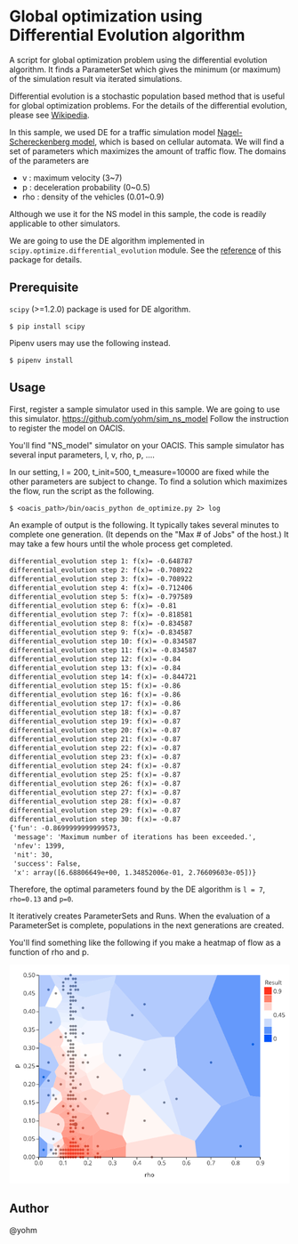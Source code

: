 # Global optimization using Differential Evolution algorithm

A script for global optimization problem using the differential evolution algorithm.
It finds a ParameterSet which gives the minimum (or maximum) of the simulation result via iterated simulations.

Differential evolution is a stochastic population based method that is useful for global optimization problems.
For the details of the differential evolution, please see [Wikipedia](https://en.wikipedia.org/wiki/Differential_evolution).

In this sample, we used DE for a traffic simulation model [Nagel-Schereckenberg model](https://en.wikipedia.org/wiki/Nagel%E2%80%93Schreckenberg_model), which is based on cellular automata.
We will find a set of parameters which maximizes the amount of traffic flow. The domains of the parameters are

- v : maximum velocity (3~7)
- p : deceleration probability (0~0.5)
- rho : density of the vehicles (0.01~0.9)

Although we use it for the NS model in this sample, the code is readily applicable to other simulators.

We are going to use the DE algorithm implemented in `scipy.optimize.differential_evolution` module.
See the [reference](https://docs.scipy.org/doc/scipy/reference/generated/scipy.optimize.differential_evolution.html) of this package for details.

## Prerequisite

`scipy` (>=1.2.0) package is used for DE algorithm.

```
$ pip install scipy
```

Pipenv users may use the following instead.

```
$ pipenv install
```

## Usage

First, register a sample simulator used in this sample. We are going to use this simulator.
https://github.com/yohm/sim_ns_model
Follow the instruction to register the model on OACIS.

You'll find "NS_model" simulator on your OACIS.
This sample simulator has several input parameters, l, v, rho, p, ....

In our setting, l = 200, t_init=500, t_measure=10000 are fixed while the other parameters are subject to change.
To find a solution which maximizes the flow, run the script as the following.

```
$ <oacis_path>/bin/oacis_python de_optimize.py 2> log
```

An example of output is the following.
It typically takes several minutes to complete one generation. (It depends on the "Max # of Jobs" of the host.) It may take a few hours until the whole process get completed.

```
differential_evolution step 1: f(x)= -0.648787
differential_evolution step 2: f(x)= -0.708922
differential_evolution step 3: f(x)= -0.708922
differential_evolution step 4: f(x)= -0.712406
differential_evolution step 5: f(x)= -0.797589
differential_evolution step 6: f(x)= -0.81
differential_evolution step 7: f(x)= -0.818581
differential_evolution step 8: f(x)= -0.834587
differential_evolution step 9: f(x)= -0.834587
differential_evolution step 10: f(x)= -0.834587
differential_evolution step 11: f(x)= -0.834587
differential_evolution step 12: f(x)= -0.84
differential_evolution step 13: f(x)= -0.84
differential_evolution step 14: f(x)= -0.844721
differential_evolution step 15: f(x)= -0.86
differential_evolution step 16: f(x)= -0.86
differential_evolution step 17: f(x)= -0.86
differential_evolution step 18: f(x)= -0.87
differential_evolution step 19: f(x)= -0.87
differential_evolution step 20: f(x)= -0.87
differential_evolution step 21: f(x)= -0.87
differential_evolution step 22: f(x)= -0.87
differential_evolution step 23: f(x)= -0.87
differential_evolution step 24: f(x)= -0.87
differential_evolution step 25: f(x)= -0.87
differential_evolution step 26: f(x)= -0.87
differential_evolution step 27: f(x)= -0.87
differential_evolution step 28: f(x)= -0.87
differential_evolution step 29: f(x)= -0.87
differential_evolution step 30: f(x)= -0.87
{'fun': -0.8699999999999573,
 'message': 'Maximum number of iterations has been exceeded.',
 'nfev': 1399,
 'nit': 30,
 'success': False,
 'x': array([6.68806649e+00, 1.34852006e-01, 2.76609603e-05])}
```

Therefore, the optimal parameters found by the DE algorithm is `l = 7`, `rho=0.13` and `p=0`.

It iteratively creates ParameterSets and Runs. When the evaluation of a ParameterSet is complete, populations in the next generations are created.

You'll find something like the following if you make a heatmap of flow as a function of rho and p.

![plot](plot_flow_rho_p.png "Amount of traffic flow as a function of rho and p")

## Author

@yohm


